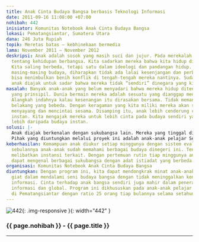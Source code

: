 ```yaml
---
title: Anak Cinta Budaya Bangsa berbasis Teknologi Informasi
date: 2011-09-16 11:08:00 +07:00
nohibah: 442
inisiator: Komunitas Notebook Anak Cinta Budaya Bangsa
lokasi: Pematangsiantar, Sumatera Utara
dana: 246 Juta Rupiah
topik: Meretas batas – kebhinekaan bermedia
lama: November 2011 – November 2012
deskripsi: Anak adalah sosok yang masih suci dan jujur. Pada merekalah diperkenalkan
  tentang kehidupan berbangsa. Kita sadarkan mereka bahwa kita hidup dialam yang plural.
  Kita saling berbeda, tetapi satu dalam ideologi dan pandangan hidup. Dengan memperkenalkan
  masing-masing budaya, diharapkan tidak ada lalai kesenjangan dan perbedaan yang
  bisa menimbulkan benih konflik di tengah-tengah mereka nantinya. Sudah waktunya
  anak diajak untuk sadar bahwa mereka tidak “sendiri” dinegara yang kita cintai ini.
masalah: Banyak anak-anak yang belum menyadari bahwa mereka hidup ditengah perbedaan
  yang prinsipil. Dunia bermain mereka adalah sesuatu yang dianggap menyenangkan.
  Alangkah indahnya kalau kesenangan itu dirasakan bersama. Tidak memandang latar
  belakang yang bebeda. Dengan keragaman yang kita miliki mereka akan saling lebih
  menyayang dan mencintai sesama. Disamping itu, anak lebih cenderung cinta pada budaya
  instan. Kita mengajak mereka untuk lebih cinta pada budaya sendiri yang bernilai
  lebih daripada budaya instan.
solusi: |-
  Anak diajak berkenalan dengan sukubangsa lain. Mereka yang tinggal di pulai-pulau lain. Bagaimana adat istiadat setempat, harus dijelaskan dengan menarik. Dengan keragaman adat budaya yang beragam ternyata membuat kita kaya akan budaya dan seni. Tidak hanya budaya instan saja yang menarik. Justru budaya negeri sendiri sangat menarik diminati orang luar. Anak diajak belajar tentang budaya negeri sendiri dengan mencontohkan beberapa adat budaya yang ada dinegeri ini.
  Pihak yang diuntungkan melalui proyek ini adalah anak-anak pelajar Sekolah Dasar di Pematangsiantar dengan ratio 25 orang tiap bulannya selama setahun berjalan.
keberhasilan: Kemampuan anak diukur setiap minggunya dengan sistem evaluasi. Dalam
  sebulannya anak-anak sudah memahami berbagai budaya dinegeri ini. Tentunya dengan
  melibatkan instansi terkait. Dengan pertemuan rutin tiap minggunya anak-anak sudah
  dapat mengenal berbagai sukubangsa dengan adat istiadat yang berbeda.
organisasi: Komunitas Notebook Anak Cinta Budaya Bangsa
diuntungkan: Dengan program ini, kita dapat mendongkrak minat anak-anak untuk lebih
  giat dalam mendalami seni budaya bangsa dengan tidak meninggalkan konsep teknologi
  informasi. Cinta terhadap anak bangsa sendiri juga mahir dalam penerapan teknologi
  informasi dan global. Program ini dikhususkan pada anak-anak pelajar Sekolah Dasar
  di Pematangsiantar dengan ratio 25 orang tiap bulannya selama setahun berjalan.
---
```


![442](/static/img/hibahcmb/442.png){: .img-responsive }{: width="442" }

### {{ page.nohibah }} - {{ page.title }}

---
